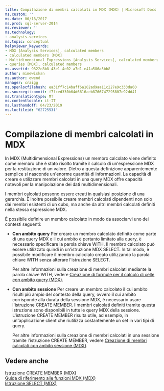 ```yaml
---
title: Compilazione di membri calcolati in MDX (MDX) | Microsoft Docs
ms.custom: ''
ms.date: 06/13/2017
ms.prod: sql-server-2014
ms.reviewer: ''
ms.technology:
- analysis-services
ms.topic: conceptual
helpviewer_keywords:
- MDX [Analysis Services], calculated members
- calculated members [MDX]
- Multidimensional Expressions [Analysis Services], calculated members
- queries [MDX], calculated members
ms.assetid: 9322e8b8-43e1-4e02-a7d1-e41a586a5bb8
author: minewiskan
ms.author: owend
manager: craigg
ms.openlocfilehash: ea31ff7c14baff6a102ad9aa11c227e9c333da60
ms.sourcegitcommit: f7fced330b64d6616aeb8766747295807c92dd41
ms.translationtype: MT
ms.contentlocale: it-IT
ms.lasthandoff: 04/23/2019
ms.locfileid: "62725531"
---
```

# <a name="building-calculated-members-in-mdx-mdx"></a>Compilazione di membri calcolati in MDX
  In MDX (Multidimensional Expressions) un membro calcolato viene definito come membro che è stato risolto tramite il calcolo di un'espressione MDX per la restituzione di un valore. Dietro a questa definizione apparentemente semplice si nasconde un'enorme quantità di informazioni. La capacità di creare e utilizzare membri calcolati in una query MDX offre capacità notevoli per la manipolazione dei dati multidimensionali.  
  
 I membri calcolati possono essere creati in qualsiasi posizione di una gerarchia. È inoltre possibile creare membri calcolati dipendenti non solo dai membri esistenti di un cubo, ma anche da altri membri calcolati definiti nella stessa espressione MDX.  
  
 È possibile definire un membro calcolato in modo da associarvi uno dei contesti seguenti:  
  
-   **Con ambito query** Per creare un membro calcolato definito come parte di una query MDX e il cui ambito è pertanto limitato alla query, è necessario specificare la parola chiave WITH. Il membro calcolato può essere utilizzato quindi in un'istruzione MDX SELECT. In tal modo, è possibile modificare il membro calcolato creato utilizzando la parola chiave WITH senza alterare l'istruzione SELECT.  
  
     Per altre informazioni sulla creazione di membri calcolati mediante la parola chiave WITH, vedere [Creazione di formule per il calcolo di celle con ambito query &#40;MDX&#41;](mdx-calculated-members-query-scoped-calculated-members.md).  
  
-   **Con ambito sessione** Per creare un membro calcolato il cui ambito risulti più ampio del contesto della query, ovvero il cui ambito corrisponde alla durata della sessione MDX, è necessario usare l'istruzione CREATE MEMBER. I membri calcolati definiti tramite questa istruzione sono disponibili in tutte le query MDX della sessione. L'istruzione CREATE MEMBER risulta utile, ad esempio, in un'applicazione client che riutilizza costantemente un set in vari tipi di query.  
  
     Per altre informazioni sulla creazione di membri calcolati in una sessione tramite l'istruzione CREATE MEMBER, vedere [Creazione di membri calcolati con ambito sessione &#40;MDX&#41;](mdx-calculated-members-session-scoped-calculated-members.md).  
  
## <a name="see-also"></a>Vedere anche  
 [Istruzione CREATE MEMBER &#40;MDX&#41;](/sql/mdx/mdx-data-definition-create-member)   
 [Guida di riferimento alle funzioni MDX &#40;MDX&#41;](/sql/mdx/mdx-function-reference-mdx)   
 [Istruzione SELECT &#40;MDX&#41;](/sql/mdx/mdx-data-manipulation-select)  
  
  
